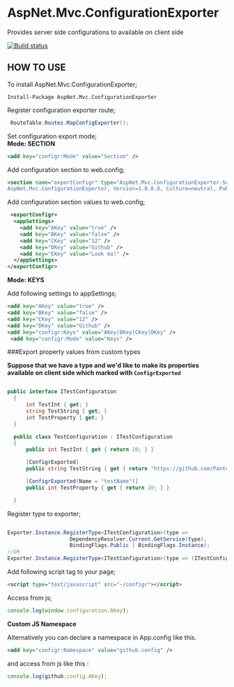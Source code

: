# AspNet.Mvc.ConfigurationExporter
Provides server side configurations to available on client side

[![Build status](https://ci.appveyor.com/api/projects/status/fechy6cptv9t79g8?svg=true)](https://ci.appveyor.com/project/ziyasal/aspnet-mvc-configurationexporter)

HOW TO USE
---------------------------

To install AspNet.Mvc.ConfigurationExporter;
```
Install-Package AspNet.Mvc.ConfigurationExporter
```

Register configuration exporter route;
```csharp
 RouteTable.Routes.MapConfigExporter();
 ```

Set configuration export mode;  
 **Mode: SECTION**  
  ```xml
  <add key="configr:Mode" value="Section" />
 ```
 Add configuration section to web.config;
 ```xml
 <section name="exportConfigr" type="AspNet.Mvc.ConfigurationExporter.Section.ConfigrSectionHandler,
 AspNet.Mvc.ConfigurationExporter, Version=1.0.0.0, Culture=neutral, PublicKeyToken=null" />
 ```

  Add configuration section values to web.config;
  ```xml
   <exportConfigr>
    <appSettings>
      <add key="AKey" value="true" />
      <add key="BKey" value="false" />
      <add key="CKey" value="12" />
      <add key="DKey" value="Github" />
      <add key="EKey" value="Look ma!" />
    </appSettings>
  </exportConfigr>
  ```
**Mode: KEYS**  

Add following settings to appSettings;
```xml
<add key="AKey" value="true" />
<add key="BKey" value="false" />
<add key="CKey" value="12" />
<add key="DKey" value="Github" />
<add key="configr:Keys" value="AKey|BKey|CKey|DKey" />
 <add key="configr:Mode" value="Keys" />
```

###Export property values from custom types

**Suppose that we have a type and we'd like to make its properties available on client side which marked with `ConfigrExported`**
```csharp

public interface ITestConfiguration
  {
      int TestInt { get; }
      string TestString { get; }
      int TestProperty { get; }
  }

  public class TestConfiguration : ITestConfiguration
  {
      public int TestInt { get { return 20; } }

      [ConfigrExported]
      public string TestString { get { return "https://github.com/PanteonProject"; } }

      [ConfigrExported(Name = "testName")]
      public int TestProperty { get { return 10; } }

  }
```
Register type to exporter;  

```csharp

Exporter.Instance.RegisterType<ITestConfiguration>(type => 
                    DependencyResolver.Current.GetService(type),
                    BindingFlags.Public | BindingFlags.Instance);
//OR
Exporter.Instance.RegisterType<ITestConfiguration>(type => (ITestConfiguration)new TestConfiguration());
```


Add following script tag to your page;
```html
<script type="text/javascript" src="~/configr"></script>
```

Access from js;
```js
console.log(window.configuration.AKey);
```
**Custom JS Namespace**  

 Alternatively you can declare a namespace in App.config like this.
   ```xml
  <add key="configr:Namespace" value="github.config" />
 ```
 and access from js like this :
 ```js
console.log(github.config.AKey);
```
